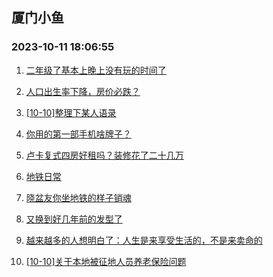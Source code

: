 ## 厦门小鱼 
### 2023-10-11 18:06:55

1. [二年级了基本上晚上没有玩的时间了](http://bbs.xmfish.com/read-htm-tid-18086393.html)

2. [人口出生率下降，房价必跌？](http://bbs.xmfish.com/read-htm-tid-18086466.html)

3. [[10-10]整理下某人语录](http://bbs.xmfish.com/read-htm-tid-18086479.html)

4. [你用的第一部手机啥牌子？](http://bbs.xmfish.com/read-htm-tid-18086599.html)

5. [卢卡复式四房好租吗？装修花了二十几万](http://bbs.xmfish.com/read-htm-tid-18086426.html)

6. [地铁日常](http://bbs.xmfish.com/read-htm-tid-18086415.html)

7. [晓盆友你坐地铁的样子销魂](http://bbs.xmfish.com/read-htm-tid-18086593.html)

8. [又换到好几年前的发型了](http://bbs.xmfish.com/read-htm-tid-18086397.html)

9. [越来越多的人想明白了：人生是来享受生活的，不是来卖命的](http://bbs.xmfish.com/read-htm-tid-18086584.html)

10. [[10-10]关于本地被征地人员养老保险问题](http://bbs.xmfish.com/read-htm-tid-18086526.html)

